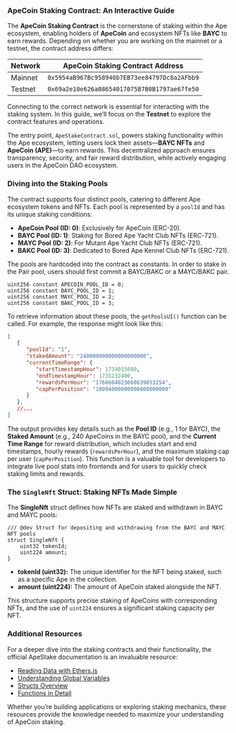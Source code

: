 ### ApeCoin Staking Contract: An Interactive Guide  

The **ApeCoin Staking Contract** is the cornerstone of staking within the Ape ecosystem, enabling holders of **ApeCoin** and ecosystem NFTs like **BAYC** to earn rewards. Depending on whether you are working on the mainnet or a testnet, the contract address differs:  

| **Network** | **ApeCoin Staking Contract Address**                     |  
|-------------|----------------------------------------------------------|  
| Mainnet     | `0x5954aB967Bc958940b7EB73ee84797Dc8a2AFbb9`              |  
| Testnet     | `0x69a2e10e626a08654017075B7B0B1797ae67fe50`              |  

Connecting to the correct network is essential for interacting with the staking system. In this guide, we’ll focus on the **Testnet** to explore the contract features and operations.  

The entry point, `ApeStakeContract.sol`, powers staking functionality within the Ape ecosystem, letting users lock their assets—**BAYC NFTs** and **ApeCoin (APE)**—to earn rewards. This decentralized approach ensures transparency, security, and fair reward distribution, while actively engaging users in the ApeCoin DAO ecosystem.  

### Diving into the Staking Pools  

The contract supports four distinct pools, catering to different Ape ecosystem tokens and NFTs. Each pool is represented by a `poolId` and has its unique staking conditions:  

- **ApeCoin Pool (ID: 0)**: Exclusively for ApeCoin (ERC-20).  
- **BAYC Pool (ID: 1)**: Staking for Bored Ape Yacht Club NFTs (ERC-721).  
- **MAYC Pool (ID: 2)**: For Mutant Ape Yacht Club NFTs (ERC-721).  
- **BAKC Pool (ID: 3)**: Dedicated to Bored Ape Kennel Club NFTs (ERC-721).  

The pools are hardcoded into the contract as constants. In order to stake in the Pair pool, users should first commit a BAYC/BAKC
or a MAYC/BAKC pair.

```solidity
uint256 constant APECOIN_POOL_ID = 0;
uint256 constant BAYC_POOL_ID = 1;
uint256 constant MAYC_POOL_ID = 2;
uint256 constant BAKC_POOL_ID = 3;
```  

To retrieve information about these pools, the `getPoolsUI()` function can be called. For example, the response might look like this:  

```json
[
   {
      "poolId": "1",
      "stakedAmount": "240000000000000000000",
      "currentTimeRange": {
         "startTimestampHour": 1734015600,
         "endTimestampHour": 1735232400,
         "rewardsPerHour": "1766604023668639053254",
         "capPerPosition": "10094000000000000000000"
      }
   },
   //...
]
```  

The output provides key details such as the **Pool ID** (e.g., 1 for BAYC), the **Staked Amount** (e.g., 240 ApeCoins in the BAYC pool), and the **Current Time Range** for reward distribution, which includes start and end timestamps, hourly rewards (`rewardsPerHour`), and the maximum staking cap per user (`capPerPosition`). This function is a valuable tool for developers to integrate live pool stats into frontends and for users to quickly check staking limits and rewards.

### The `SingleNft` Struct: Staking NFTs Made Simple  

The **SingleNft** struct defines how NFTs are staked and withdrawn in BAYC and MAYC pools:  

```solidity
/// @dev Struct for depositing and withdrawing from the BAYC and MAYC NFT pools
struct SingleNft {
    uint32 tokenId;
    uint224 amount;
}
```  

- **tokenId (uint32):** The unique identifier for the NFT being staked, such as a specific Ape in the collection.  
- **amount (uint224):** The amount of ApeCoin staked alongside the NFT.  

This structure supports precise staking of ApeCoins with corresponding NFTs, and the use of `uint224` ensures a significant staking capacity per NFT.  

### Additional Resources  

For a deeper dive into the staking contracts and their functionality, the official ApeStake documentation is an invaluable resource:  

- [Reading Data with Ethers.js](https://docs.apestake.io/#/Reading)  
- [Understanding Global Variables](https://docs.apestake.io/#/ApeCoinStaking?id=globals)  
- [Structs Overview](https://docs.apestake.io/#/ApeCoinStaking?id=structs)  
- [Functions in Detail](https://docs.apestake.io/#/ApeCoinStaking?id=functions)  

Whether you’re building applications or exploring staking mechanics, these resources provide the knowledge needed to maximize your understanding of ApeCoin staking.